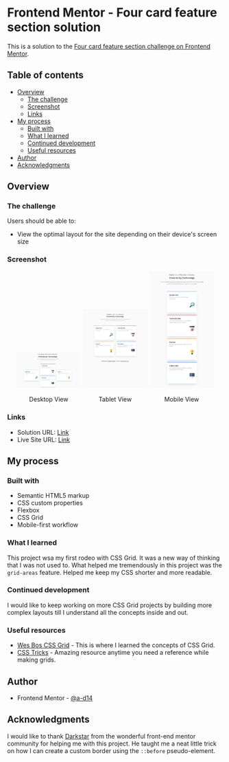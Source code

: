 # Frontend Mentor - Four card feature section solution

This is a solution to the [Four card feature section challenge on Frontend Mentor](https://www.frontendmentor.io/challenges/four-card-feature-section-weK1eFYK).

## Table of contents

- [Overview](#overview)
  - [The challenge](#the-challenge)
  - [Screenshot](#screenshot)
  - [Links](#links)
- [My process](#my-process)
  - [Built with](#built-with)
  - [What I learned](#what-i-learned)
  - [Continued development](#continued-development)
  - [Useful resources](#useful-resources)
- [Author](#author)
- [Acknowledgments](#acknowledgments)

## Overview

### The challenge

Users should be able to:

- View the optimal layout for the site depending on their device's screen size

### Screenshot

<p align="center">
  <img src="./desktop.png" alt="Image 1" width="30%">
  <img src="./tablet.png" alt="Image 2" width="30%">
  <img src="./mobile.png" alt="Image 3" width="30%">
</p>

<p align="center">
  <span style="display: inline-block; width: 30%;">Desktop View</span>
  <span style="display: inline-block; width: 30%;">Tablet View</span>
  <span style="display: inline-block; width: 30%;">Mobile View</span>
</p>

### Links

- Solution URL: [Link](https://github.com/a-d14/four-card-frontend-mentor)
- Live Site URL: [Link](https://a-d14.github.io/four-card-frontend-mentor)

## My process

### Built with

- Semantic HTML5 markup
- CSS custom properties
- Flexbox
- CSS Grid
- Mobile-first workflow

### What I learned
This project wsa my first rodeo with CSS Grid. It was a new way of thinking that I was not used to. What helped me tremendously in this project was the ```grid-areas``` feature. Helped me keep my CSS shorter and more readable.

### Continued development
I would like to keep working on more CSS Grid projects by building more complex layouts till I understand all the concepts inside and out.

### Useful resources

- [Wes Bos CSS Grid](https://cssgrid.io/) - This is where I learned the concepts of CSS Grid.
- [CSS Tricks](https://css-tricks.com/snippets/css/complete-guide-grid/) - Amazing resource anytime you need a reference while making grids.

## Author
- Frontend Mentor - [@a-d14](https://www.frontendmentor.io/profile/a-d14)

## Acknowledgments
I would like to thank [Darkstar](https://www.frontendmentor.io/profile/DarkstarXDD/solutions) from the wonderful front-end mentor community for helping me with this project. He taught me a neat little trick on how I can create a custom border using the ```::before``` pseudo-element.